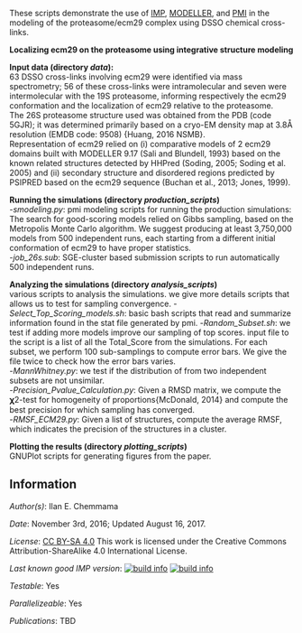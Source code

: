 These scripts demonstrate the use of [IMP](https://integrativemodeling.org), [MODELLER](https://salilab.org/modeller), and [PMI](https://github.com/salilab/pmi) in the modeling of the proteasome/ecm29 complex using DSSO chemical cross-links.

**Localizing ecm29 on the proteasome using integrative structure modeling**  

**Input data (directory *data*):**  
63 DSSO cross-links involving ecm29 were identified via mass spectrometry; 56 of these cross-links were intramolecular and seven were intermolecular with the 19S proteasome, informing respectively the ecm29 conformation and the localization of ecm29 relative to the proteasome.   
The 26S proteasome structure used was obtained from the PDB (code 5GJR); it was determined primarily based on a cryo-EM density map at 3.8Å resolution (EMDB code: 9508) {Huang, 2016 NSMB}.   
Representation of ecm29 relied on (i) comparative models of 2 ecm29 domains built with MODELLER 9.17 (Sali and Blundell, 1993) based on the known related structures detected by HHPred (Soding, 2005; Soding et al. 2005) and (ii) secondary structure and disordered regions predicted by PSIPRED based on the ecm29 sequence (Buchan et al., 2013; Jones, 1999).  

**Running the simulations (directory *production_scripts*)**  
-*smodeling.py*: pmi modeling scripts for running the production simulations: The search for good-scoring models relied on Gibbs sampling, based on the Metropolis Monte Carlo algorithm. We suggest producing at least 3,750,000 models from 500 independent runs, each starting from a different initial conformation of ecm29 to have proper statistics.   
-*job_26s.sub*: SGE-cluster based submission scripts to run automatically 500 independent runs.   

**Analyzing the simulations (directory *analysis_scripts*)**  
various scripts to analysis the simulations. we give more details scripts that allows us to test for sampling convergence.
-*Select_Top_Scoring_models.sh*: basic bash scripts that read and summarize information found in the stat file generated by pmi.
-*Random_Subset.sh*: we test if adding more models improve our sampling of top scores. input file to the script is a list of all the Total_Score from the simulations. For each subset, we perform 100 sub-samplings to compute error bars. We give the file twice to check how the error bars varies.   
-*MannWhitney.py*: we test if the distribution of from two independent subsets are not unsimilar.   
-*Precision_Pvalue_Calculation.py*: Given a RMSD matrix, we compute the 𝛘2-test for homogeneity of proportions{McDonald, 2014} and compute the best precision for which sampling has converged.   
-*RMSF_ECM29.py*: Given a list of structures, compute the average RMSF, which indicates the precision of the structures in a cluster.  

**Plotting the results (directory *plotting_scripts*)**  
GNUPlot scripts for generating figures from the paper.  

## Information

_Author(s)_: Ilan E. Chemmama

_Date_: November 3rd, 2016; Updated August 16, 2017.

_License_: [CC BY-SA 4.0](https://creativecommons.org/licenses/by-sa/4.0/)
This work is licensed under the Creative Commons Attribution-ShareAlike 4.0
International License.

_Last known good IMP version_: [![build info](https://integrativemodeling.org/systems/?sysstat=25&branch=master)](https://integrativemodeling.org/systems/) [![build info](https://integrativemodeling.org/systems/?sysstat=25&branch=develop)](https://integrativemodeling.org/systems/)

_Testable_: Yes

_Parallelizeable_: Yes

_Publications_: TBD
